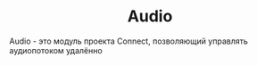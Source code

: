 <h1 align="center">Audio</h1>

<p align="left">Audio - это модуль проекта Connect, позволяющий управлять аудиопотоком удалённо</p>
